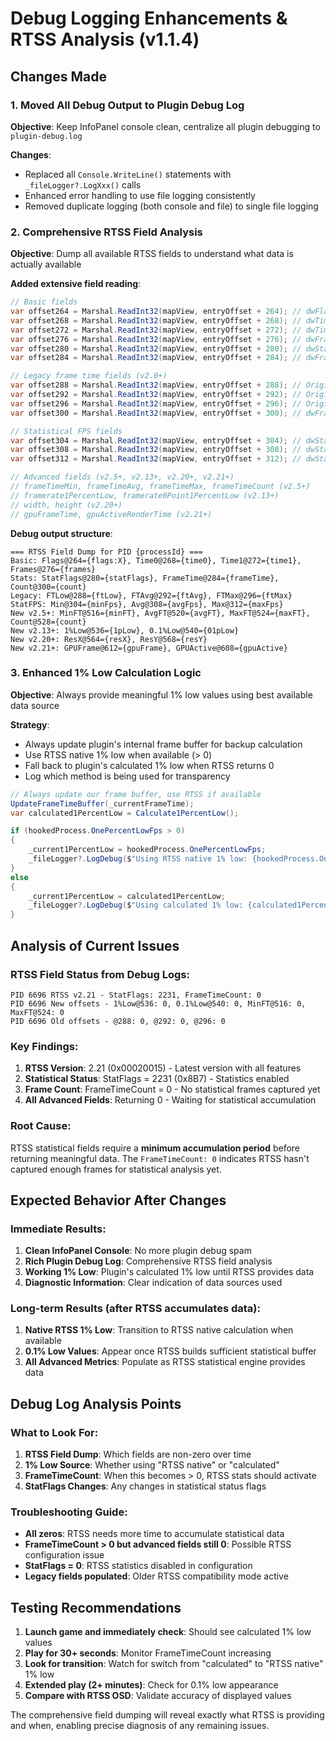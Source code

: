 # Debug Logging Enhancements & RTSS Analysis (v1.1.4)

## Changes Made

### 1. Moved All Debug Output to Plugin Debug Log
**Objective**: Keep InfoPanel console clean, centralize all plugin debugging to `plugin-debug.log`

**Changes**:
- Replaced all `Console.WriteLine()` statements with `_fileLogger?.LogXxx()` calls
- Enhanced error handling to use file logging consistently
- Removed duplicate logging (both console and file) to single file logging

### 2. Comprehensive RTSS Field Analysis
**Objective**: Dump all available RTSS fields to understand what data is actually available

**Added extensive field reading**:
```csharp
// Basic fields
var offset264 = Marshal.ReadInt32(mapView, entryOffset + 264); // dwFlags
var offset268 = Marshal.ReadInt32(mapView, entryOffset + 268); // dwTime0
var offset272 = Marshal.ReadInt32(mapView, entryOffset + 272); // dwTime1  
var offset276 = Marshal.ReadInt32(mapView, entryOffset + 276); // dwFrames
var offset280 = Marshal.ReadInt32(mapView, entryOffset + 280); // dwStatFlags
var offset284 = Marshal.ReadInt32(mapView, entryOffset + 284); // dwFrameTime

// Legacy frame time fields (v2.0+)
var offset288 = Marshal.ReadInt32(mapView, entryOffset + 288); // Original frameTimeLow
var offset292 = Marshal.ReadInt32(mapView, entryOffset + 292); // Original frameTimeAvg
var offset296 = Marshal.ReadInt32(mapView, entryOffset + 296); // Original frameTimeMax
var offset300 = Marshal.ReadInt32(mapView, entryOffset + 300); // dwFrameTimeCount

// Statistical FPS fields
var offset304 = Marshal.ReadInt32(mapView, entryOffset + 304); // dwStatFramerateMin
var offset308 = Marshal.ReadInt32(mapView, entryOffset + 308); // dwStatFramerateAvg
var offset312 = Marshal.ReadInt32(mapView, entryOffset + 312); // dwStatFramerateMax

// Advanced fields (v2.5+, v2.13+, v2.20+, v2.21+)
// frameTimeMin, frameTimeAvg, frameTimeMax, frameTimeCount (v2.5+)
// framerate1PercentLow, framerate0Point1PercentLow (v2.13+)
// width, height (v2.20+)
// gpuFrameTime, gpuActiveRenderTime (v2.21+)
```

**Debug output structure**:
```
=== RTSS Field Dump for PID {processId} ===
Basic: Flags@264={flags:X}, Time0@268={time0}, Time1@272={time1}, Frames@276={frames}
Stats: StatFlags@280={statFlags}, FrameTime@284={frameTime}, Count@300={count}
Legacy: FTLow@288={ftLow}, FTAvg@292={ftAvg}, FTMax@296={ftMax}
StatFPS: Min@304={minFps}, Avg@308={avgFps}, Max@312={maxFps}
New v2.5+: MinFT@516={minFT}, AvgFT@520={avgFT}, MaxFT@524={maxFT}, Count@528={count}
New v2.13+: 1%Low@536={1pLow}, 0.1%Low@540={01pLow}
New v2.20+: ResX@564={resX}, ResY@568={resY}
New v2.21+: GPUFrame@612={gpuFrame}, GPUActive@608={gpuActive}
```

### 3. Enhanced 1% Low Calculation Logic
**Objective**: Always provide meaningful 1% low values using best available data source

**Strategy**:
- Always update plugin's internal frame buffer for backup calculation
- Use RTSS native 1% low when available (> 0)
- Fall back to plugin's calculated 1% low when RTSS returns 0
- Log which method is being used for transparency

```csharp
// Always update our frame buffer, use RTSS if available
UpdateFrameTimeBuffer(_currentFrameTime);
var calculated1PercentLow = Calculate1PercentLow();

if (hookedProcess.OnePercentLowFps > 0)
{
    _current1PercentLow = hookedProcess.OnePercentLowFps;
    _fileLogger?.LogDebug($"Using RTSS native 1% low: {hookedProcess.OnePercentLowFps:F1} FPS (calculated: {calculated1PercentLow:F1})");
}
else
{
    _current1PercentLow = calculated1PercentLow;
    _fileLogger?.LogDebug($"Using calculated 1% low: {calculated1PercentLow:F1} FPS (RTSS: 0)");
}
```

## Analysis of Current Issues

### RTSS Field Status from Debug Logs:
```
PID 6696 RTSS v2.21 - StatFlags: 2231, FrameTimeCount: 0
PID 6696 New offsets - 1%Low@536: 0, 0.1%Low@540: 0, MinFT@516: 0, MaxFT@524: 0
PID 6696 Old offsets - @288: 0, @292: 0, @296: 0
```

### Key Findings:
1. **RTSS Version**: 2.21 (0x00020015) - Latest version with all features
2. **Statistical Status**: StatFlags = 2231 (0x8B7) - Statistics enabled
3. **Frame Count**: FrameTimeCount = 0 - No statistical frames captured yet
4. **All Advanced Fields**: Returning 0 - Waiting for statistical accumulation

### Root Cause:
RTSS statistical fields require a **minimum accumulation period** before returning meaningful data. The `FrameTimeCount: 0` indicates RTSS hasn't captured enough frames for statistical analysis yet.

## Expected Behavior After Changes

### Immediate Results:
1. **Clean InfoPanel Console**: No more plugin debug spam
2. **Rich Plugin Debug Log**: Comprehensive RTSS field analysis
3. **Working 1% Low**: Plugin's calculated 1% low until RTSS provides data
4. **Diagnostic Information**: Clear indication of data sources used

### Long-term Results (after RTSS accumulates data):
1. **Native RTSS 1% Low**: Transition to RTSS native calculation when available
2. **0.1% Low Values**: Appear once RTSS builds sufficient statistical buffer
3. **All Advanced Metrics**: Populate as RTSS statistical engine provides data

## Debug Log Analysis Points

### What to Look For:
1. **RTSS Field Dump**: Which fields are non-zero over time
2. **1% Low Source**: Whether using "RTSS native" or "calculated"
3. **FrameTimeCount**: When this becomes > 0, RTSS stats should activate
4. **StatFlags Changes**: Any changes in statistical status flags

### Troubleshooting Guide:
- **All zeros**: RTSS needs more time to accumulate statistical data
- **FrameTimeCount > 0 but advanced fields still 0**: Possible RTSS configuration issue
- **StatFlags = 0**: RTSS statistics disabled in configuration
- **Legacy fields populated**: Older RTSS compatibility mode active

## Testing Recommendations

1. **Launch game and immediately check**: Should see calculated 1% low values
2. **Play for 30+ seconds**: Monitor FrameTimeCount increasing
3. **Look for transition**: Watch for switch from "calculated" to "RTSS native" 1% low
4. **Extended play (2+ minutes)**: Check for 0.1% low appearance
5. **Compare with RTSS OSD**: Validate accuracy of displayed values

The comprehensive field dumping will reveal exactly what RTSS is providing and when, enabling precise diagnosis of any remaining issues.